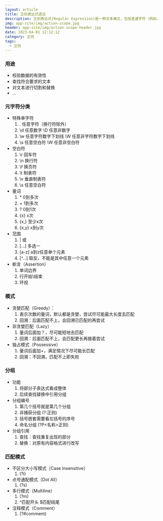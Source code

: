 ```yaml
---
layout: article
title: 正则表达式语法
description: 正则表达式(Regular Expression)是一种文本模式，包括普通字符（例如，a 到 z 之间的字母）和特殊字符（称为"元字符"），来描述、匹配一系列匹配某个句法规则的字符串。
img: app-site/img/action-scope.jpg
header: app-site/img/action-scope-header.jpg
date: 2023-04-01 12:12:12
category: 正则
tags:
  - 正则
---
```



### 用途

- 校验数据的有效性
- 查找符合要求的文本
- 对文本进行切割和替换
- ...

### 元字符分类

- 特殊单字符
	1. .  任意字符（换行符除外）
	1. \d 任意数字					\D 任意非数字
	1. \w 任意字符数字下划线		\W 任意非字符数字下划线
	1. \s 任意空白符				\W 任意非空白符
- 空白符
	1. \r 回车符
	1. \n 换行符
	1. \f 换页符
	1. \t 制表符
	1. \v 垂直制表符
	1. \s 任意空白符
- 量词
	1. \*	0到多次
	1. \+	1到多次
	1. ?	0到1次
	1. {x}	x次
	1. {x,} 至少x次
	1. {x,y} x到y次
- 范围
	1. | 		或
	1. [...] 	多选一
	1. [a-z] 	a到z任意单个元素
	1. [^...] 	取反，不能是其中任意一个元素
- 断言（Assertion）
	1. 单词边界
	1. 行开始\结束
	1. 环视

### 模式

- 贪婪匹配（Greedy）：
	1. 表示次数的量词，默认都是贪婪，尝试尽可能最大长度去匹配
	1. 回溯：后面匹配不上，会回溯已匹配的再尝试
- 非贪婪匹配（Lazy）
	1. 量词后面加？，尽可能短地去匹配
	1. 回溯：后面匹配不上，会匹配更长再接着尝试
- 独占模式（Possessive）
	1. 量词后面加+，满足情况下尽可能长匹配
	1. 回溯：不回溯，匹配不上即失败

### 分组

- 功能
	1. 将部分子表达式看成整体
	1. 后续查找替换中引用分组
- 分组编号
	1. 第几个括号就是第几个分组
	1. 非捕获分组 (?:正则)
	1. 括号嵌套需要看左括号的序号
	1. 命名分组 (?P<名称>正则)
- 分组引用
	1. 查找：查找重复出现的部分
	1. 替换：对原有内容格式进行改写


### 匹配模式

- 不区分大小写模式（Case Insensitive）
	1. (?i)
- 点号通配模式（Dot All）
	1. (?s)
- 多行模式（Multiline）
	1. (?m)
	1. ^匹配开头 $匹配结尾
- 注释模式（Comment）
	1. (?#comment)